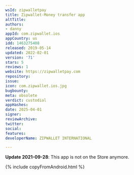 ```yaml
---
wsId: zipwalletpay
title: Zipwallet-Money transfer app
altTitle: 
authors:
- danny
appId: com.zipwallet.ios
appCountry: us
idd: 1463275408
released: 2019-05-14
updated: 2022-02-01
version: '71'
stars: 5
reviews: 1
website: https://zipwalletpay.com
repository: 
issue: 
icon: com.zipwallet.ios.jpg
bugbounty: 
meta: obsolete
verdict: custodial
appHashes: 
date: 2025-04-01
signer: 
reviewArchive: 
twitter: 
social: 
features: 
developerName: ZIPWALLET INTERNATIONAL

---
```


**Update 2021-09-28**: This app is not on the Store anymore.

{% include copyFromAndroid.html %}
